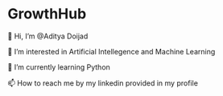 # GrowthHub

 👋 Hi, I’m @Aditya Doijad
 
 👀 I’m interested in Artificial Intellegence and Machine Learning
 
 🌱 I’m currently learning Python
 
 📫 How to reach me by my linkedin provided in my profile

